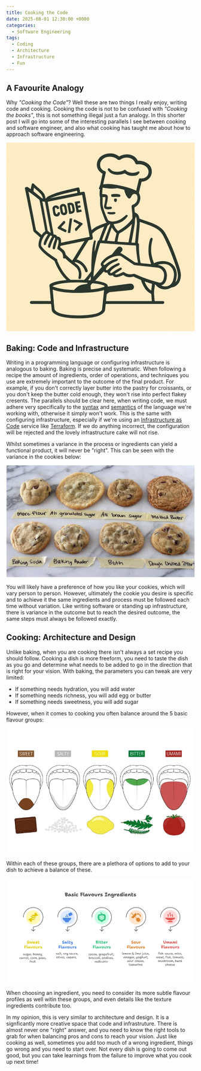 ```yaml
---
title: Cooking the Code
date: 2025-08-01 12:30:00 +0000
categories:
  - Software Engineering
tags:
  - Coding
  - Architecture
  - Infrastructure
  - Fun
---
```


## A Favourite Analogy

Why *"Cooking the Code"*? Well these are two things I really enjoy, writing code and cooking. Cooking the code is not to be confused with *"Cooking the books"*, this is not something illegal just a fun analogy. In this shorter post I will go into some of the interesting parallels I see between cooking and software engineer, and also what cooking has taught me about how to approach software engineering.

![Cooking the Code](../assets/img/posts/2025-08-01-images/cooking-the-code.png)

## Baking: Code and Infrastructure

Writing in a programming language or configuring infrastructure is analogous to baking. Baking is precise and systematic. When following a recipe the amount of ingredients, order of operations, and techniques you use are extremely important to the outcome of the final product. For example, if you don't correctly layer butter into the pastry for croissants, or you don't keep the butter cold enough, they won't rise into perfect flakey cresents. The parallels should be clear here, when writing code, we must adhere very specifically to the [syntax](https://en.wikipedia.org/wiki/Syntax_\(programming_languages\)) and [semantics](https://en.wikipedia.org/wiki/Semantics_\(computer_science\)) of the language we're working with, otherwise it simply won't work. This is the same with configuring infrastructure, especially if we're using an [Infrastructure as Code](https://en.wikipedia.org/wiki/Infrastructure_as_code) service like [Terraform](https://developer.hashicorp.com/terraform). If we do anything incorrect, the configuration will be rejected and the lovely infrastructure cake will not rise.

Whilst sometimes a variance in the process or ingredients can yield a functional product, it will never be "right". This can be seen with the variance in the cookies below:

![Cookie Variance](../assets/img/posts/2025-08-01-images/cookie-variance.jpeg)

You will likely have a preference of how you like your cookies, which will vary person to person. However, ultimately the cookie you desire is specific and to achieve it the same ingredients and process must be followed each time without variation. Like writing software or standing up infrastructure, there is variance in the outcome but to reach the desired outcome, the same steps must always be followed exactly.

## Cooking: Architecture and Design

Unlike baking, when you are cooking there isn't always a set recipe you should follow. Cooking a dish is more freeform, you need to taste the dish as you go and determine what needs to be added to go in the direction that is right for your vision. With baking, the parameters you can tweak are very limited:

* If something needs hydration, you will add water
* If something needs richness, you will add egg or butter
* If something needs sweetness, you will add sugar

However, when it comes to cooking you often balance around the 5 basic flavour groups:

![5 Basic Flavours](../assets/img/posts/2025-08-01-images/5-basic-flavours.jpg)

Within each of these groups, there are a plethora of options to add to your dish to achieve a balance of these.

![Basic Flavours Ingredients](../assets/img/posts/2025-08-01-images/basic-flavours-ingredients.png)

When choosing an ingredient, you need to consider its more subtle flavour profiles as well witin these groups, and even details like the texture ingredients contribute too.

In my opinion, this is very similar to architecture and design. It is a signficantly more creative space that code and infrastruture. There is almost never one "right" answer, and you need to know the right tools to grab for when balancing pros and cons to reach your vision. Just like cooking as well, sometimes you add too much of a wrong ingredient, things go wrong and you need to start over. Not every dish is going to come out good, but you can take learnings from the failure to improve what you cook up next time!
